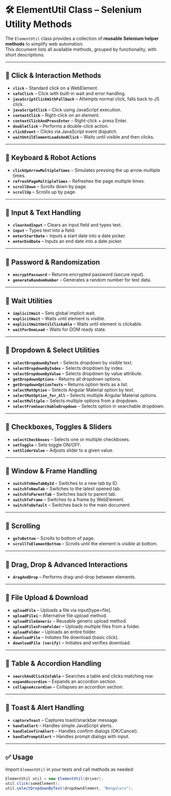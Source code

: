 # 🛠️ ElementUtil Class – Selenium Utility Methods

The `ElementUtil` class provides a collection of **reusable Selenium helper methods** to simplify web automation.  
This document lists all available methods, grouped by functionality, with short descriptions.

---

## 🔹 Click & Interaction Methods
- **`click`** – Standard click on a WebElement.  
- **`safeClick`** – Click with built-in wait and error handling.  
- **`javaScriptClickWithFallback`** – Attempts normal click, falls back to JS click.  
- **`javaScriptClick`** – Click using JavaScript execution.  
- **`contextClick`** – Right-click on an element.  
- **`contextClickAndPressEnter`** – Right-click + press Enter.  
- **`doubleClick`** – Performs a double-click action.  
- **`clickEvent`** – Clicks via JavaScript event dispatch.  
- **`waitUntilElementLoadsAndClick`** – Waits until visible and then clicks.

---

## 🔹 Keyboard & Robot Actions
- **`clickUpArrowMultipleTimes`** – Simulates pressing the up arrow multiple times.  
- **`refreshPageMultipleTimes`** – Refreshes the page multiple times.  
- **`scrollDown`** – Scrolls down by page.  
- **`scrollUp`** – Scrolls up by page.

---

## 🔹 Input & Text Handling
- **`clearAndInput`** – Clears an input field and types text.  
- **`input`** – Types text into a field.  
- **`enterStartDate`** – Inputs a start date into a date picker.  
- **`enterEndDate`** – Inputs an end date into a date picker.

---

## 🔹 Password & Randomization
- **`encryptPassword`** – Returns encrypted password (secure input).  
- **`generateRandomNumber`** – Generates a random number for test data.

---

## 🔹 Wait Utilities
- **`implicitWait`** – Sets global implicit wait.  
- **`explicitWait`** – Waits until element is visible.  
- **`explicitWaitUntilClickable`** – Waits until element is clickable.  
- **`waitForDomLoad`** – Waits for DOM ready state.

---

## 🔹 Dropdown & Select Utilities
- **`selectDropdownByText`** – Selects dropdown by visible text.  
- **`selectDropdownByIndex`** – Selects dropdown by index.  
- **`selectDropdownByValue`** – Selects dropdown by value attribute.  
- **`getDropdownOptions`** – Returns all dropdown options.  
- **`getDropdownOptionTexts`** – Returns option texts as a list.  
- **`selectMatOption`** – Selects Angular Material option by text.  
- **`selectMatOption_for_All`** – Selects multiple Angular Material options.  
- **`selectMultiple`** – Selects multiple options from a dropdown.  
- **`selectFromSearchableDropdown`** – Selects option in searchable dropdown.

---

## 🔹 Checkboxes, Toggles & Sliders
- **`selectCheckboxes`** – Selects one or multiple checkboxes.  
- **`setToggle`** – Sets toggle ON/OFF.  
- **`setSliderValue`** – Adjusts slider to a given value.

---

## 🔹 Window & Frame Handling
- **`switchToNewTabById`** – Switches to a new tab by ID.  
- **`switchToNewTab`** – Switches to the latest opened tab.  
- **`switchToParentTab`** – Switches back to parent tab.  
- **`switchToFrame`** – Switches to a frame by WebElement.  
- **`switchToDefault`** – Switches back to the main document.

---

## 🔹 Scrolling
- **`goToBottom`** – Scrolls to bottom of page.  
- **`scrollToElementBottom`** – Scrolls until the element is visible at bottom.

---

## 🔹 Drag, Drop & Advanced Interactions
- **`dragAndDrop`** – Performs drag-and-drop between elements.

---

## 🔹 File Upload & Download
- **`uploadFile`** – Uploads a file via input[type=file].  
- **`uploadFile1`** – Alternative file upload method.  
- **`uploadFileGeneric`** – Reusable generic upload method.  
- **`uploadFilesFromFolder`** – Uploads multiple files from a folder.  
- **`uploadFolder`** – Uploads an entire folder.  
- **`downloadFile`** – Initiates file download (basic click).  
- **`downloadFile (verify)`** – Initiates and verifies download.

---

## 🔹 Table & Accordion Handling
- **`searchAndClickInTable`** – Searches a table and clicks matching row.  
- **`expandAccordion`** – Expands an accordion section.  
- **`collapseAccordion`** – Collapses an accordion section.

---

## 🔹 Toast & Alert Handling
- **`captureToast`** – Captures toast/snackbar message.  
- **`handleAlert`** – Handles simple JavaScript alerts.  
- **`handleConfirmAlert`** – Handles confirm dialogs (OK/Cancel).  
- **`handlePromptAlert`** – Handles prompt dialogs with input.

---

## ✅ Usage
Import `ElementUtil` in your tests and call methods as needed:

```java
ElementUtil util = new ElementUtil(driver);
util.click(someElement);
util.selectDropdownByText(dropdownElement, "Bengaluru");
